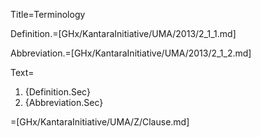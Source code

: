 Title=Terminology

Definition.=[GHx/KantaraInitiative/UMA/2013/2_1_1.md]

Abbreviation.=[GHx/KantaraInitiative/UMA/2013/2_1_2.md]

Text=<ol><li>{Definition.Sec}<li>{Abbreviation.Sec}</ol>

=[GHx/KantaraInitiative/UMA/Z/Clause.md]
